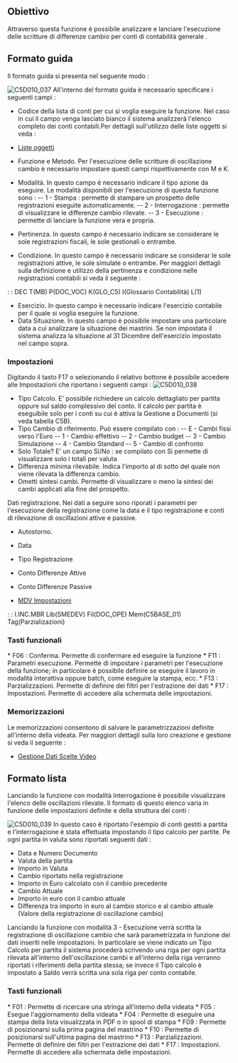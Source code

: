 ## Obiettivo

Attraverso questa funzione è possibile analizzare e lanciare l'esecuzione delle scritture di differenze cambio per conti di contabilità generale .

## Formato guida

Il formato guida si presenta nel seguente modo : 

![C5D010_037](https://doc.smeup.com/immagini/MBDOC_OGG-P_C5NOE54/C5D010_037.png)
All'interno del formato guida è necessario specificare i seguenti campi : 

 - Codice della lista di conti per cui si voglia eseguire la funzione. Nel caso in cui il campo venga lasciato bianco il sistema analizzerà l'elenco completo dei conti contabili.Per dettagli sull'utilizzo delle liste oggetti si veda : 

- [Liste oggetti](Sorgenti/DOC_OPE/TA/B£AMO/B£_LIS)

 - Funzione e Metodo. Per l'esecuzione delle scritture di oscillazione cambio è necessario impostare questi campi rispettivamente con M e K.
- Modalità. In questo campo è necessario indicare il tipo azione da eseguire. Le modalità disponibili per l'esecuzione di questa funzione sono : 
 -- 1 - Stampa :  permette di stampare un prospetto delle registrazioni eseguite automaticamente.
 -- 2 - Interrogazione :  permette di visualizzare le differenze cambio rilevate.
 -- 3 - Esecuzione :  permette di lanciare la funzione vera e propria.
 - Pertinenza. In questo campo è necessario indicare se considerare le sole registrazioni fiscali, le sole gestionali o entrambe.
 - Condizione. In questo campo è necessario indicare se considerar le sole registrazioni attive, le sole simulate o entrambe. Per maggiori dettagli sulla definizione e utilizzo della pertinenza e condizione nelle registrazioni contabili si veda il seguente : 

 :  : DEC T(MB) P(DOC_VOC) K(GLO_C5) I(Glossario Contabilità) L(1)

 - Esercizio. In questo campo è necessario indicare l'esercizio contabile per il quale si voglia eseguire la funzione.
 - Data Situazione. In questo campo è possibile impostare una particolare data a cui analizzare la situazione dei mastrini. Se non impostata il sistema analizza la situazione al 31 Dicembre dell'esercizio impostato nel campo sopra.


### Impostazioni
Digitando il tasto F17 o selezionando il relativo bottone è possibile accedere alle Impostazioni che riportano i seguenti campi : 
![C5D010_038](https://doc.smeup.com/immagini/MBDOC_OGG-P_C5NOE54/C5D010_038.png)
- Tipo Calcolo. E' possibile richiedere un calcolo dettagliato per partita oppure sul saldo complessivo del conto. Il calcolo per partita è eseguibile solo per i conti su cui è attiva la Gestione a Documenti (si veda tabella C5B).
- Tipo Cambio di riferimento. Può essere compilato con : 
-- E - Cambi fissi verso l'Euro
-- 1 - Cambio effettivo
-- 2 - Cambio budget
-- 3 - Cambio Simulazione
-- 4 - Cambio Standard
-- 5 - Cambio di confronto
- Solo Totale? E' un campo Sì/No :  se compilato con Sì permette di visualizzare solo i totali per valuta
- Differenza minima rilevabile. Indica l'importo al di sotto del quale non viene rilevata la differenza cambio.
- Ometti sintesi cambi. Permette di visualizzare o meno la sintesi dei cambi applicati alla fine del prospetto.

Dati registrazione. Nei dati a seguire sono riporati i parametri per l'esecuzione della registrazione come la data e il tipo registrazione e conti di rilevazione di oscillazioni attive e passive.

- Autostorno.
- Data
- Tipo Registrazione
- Conto Differenze Attive
- Conto Differenze Passive


- [MDV Impostazioni](Sorgenti/DOC_OPE/TA/B£AMO/C5C010_01)

 :  : I.INC.MBR Lib(SMEDEV) Fil(DOC_OPE) Mem(C5BASE_01) Tag(Parzializazioni)

### Tasti funzionali

 \* F06 :  Conferma. Permette di confermare ed eseguire la funzione
 \* F11 :  Parametri esecuzione. Permette di impostare i parametri per l'esecuzione della funzione; in particolare è possibile definire se eseguire il lavoro in modalità interattiva oppure batch, come eseguire la stampa, ecc.
 \* F13 :  Parzializzazioni. Permette di definire dei filtri per l'estrazione dei dati
 \* F17 :  Impostazioni. Permette di accedere alla schermata delle impostazioni.

### Memorizzazioni

Le memorizzazioni consentono di salvare le parametrizzazioni definite all'interno della videata. Per maggiori dettagli sulla loro creazione e gestione si veda il seguente : 

- [Gestione Dati Scelte Video](Sorgenti/DOC/OJ/PGM/B£MDV0)


## Formato lista
Lanciando la funzione con modalità Interrogazione è possibile visualizzare l'elenco delle oscillazioni rilevate. Il formato di questo elenco varia in funzione delle impostazioni definite e della struttura dei conti : 

![C5D010_039](https://doc.smeup.com/immagini/MBDOC_OGG-P_C5NOE54/C5D010_039.png)
In questo caso è riportato l'esempio di conti gestiti a partita e l'interrogazione è stata effettuata impostando il tipo calcolo per partite.
Pe ogni partita in valuta sono riportati seguenti dati : 

- Data e Numero Documento
- Valuta della partita
- Importo in Valuta
- Cambio riportato nella registrazione
- Importo in Euro calcolato con il cambio precedente
- Cambio Attuale
- Importo in euro con il cambio attuale
- Differenza tra importo in euro al cambio storico e al cambio attuale (Valore della registrazione di oscillazione cambio)


Lanciando la funzione con modalità 3 - Esecuzione verrà scritta la registrazione di oscillazione cambio che sarà parametrizzata in funzione dei dati inseriti nelle impostazioni.
In particolare se viene indicato un Tipo Calcolo per partita il sistema procederà scrivendo una riga per ogni partita rilevata all'interno dell'oscillazione cambi e all'interno della riga verranno riportati i riferimenti della partita stessa; se invece il Tipo calcolo è impostato a Saldo verrà scritta una sola riga per conto contabile.

### Tasti funzionali

 \* F01 :  Permette di ricercare una stringa all'interno della videata
 \* F05 :  Esegue l'aggiornamento della videata
 \* F04 :  Permette di eseguire una stampa della lista visualizzata in PDF o in spool di stampa
 \* F09 :  Permette di posizionarsi sulla prima pagina del mastrino
 \* F10 :  Permette di posizionarsi sull'ultima pagina del mastrino
 \* F13 :  Parzializzazioni. Permette di definire dei filtri per l'estrazione dei dati
 \* F17 :  Impostazioni. Permette di accedere alla schermata delle impostazioni.


